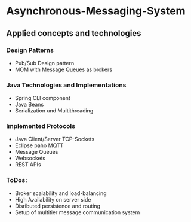 # Asynchronous-Messaging-System 

## Applied concepts and technologies

### Design Patterns
- Pub/Sub Design pattern
- MOM with Message Queues as brokers

### Java Technologies and Implementations
- Spring CLI component
- Java Beans
- Serialization und Multithreading

### Implemented Protocols
- Java Client/Server TCP-Sockets
- Eclipse paho MQTT
- Message Queues
- Websockets
- REST APIs

### ToDos:
- Broker scalability and load-balancing
- High Availability on server side
- Disributed persistence and routing
- Setup of multitier message communication system
  
